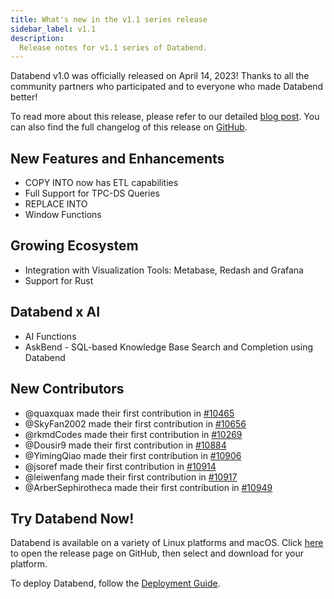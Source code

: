 ```yaml
---
title: What's new in the v1.1 series release
sidebar_label: v1.1
description:
  Release notes for v1.1 series of Databend.
---
```


Databend v1.0 was officially released on April 14, 2023! 
Thanks to all the community partners who participated and to everyone who made Databend better!

To read more about this release, please refer to our detailed [blog post](https://databend.rs/blog/databend-release-v1.1). You can also find the full changelog of this release on [GitHub](https://github.com/datafuselabs/databend/releases/tag/v1.1.0-nightly).

## New Features and Enhancements

- COPY INTO now has ETL capabilities
- Full Support for TPC-DS Queries
- REPLACE INTO
- Window Functions

## Growing Ecosystem

- Integration with Visualization Tools: Metabase, Redash and Grafana
- Support for Rust

## Databend x AI

- AI Functions
- AskBend - SQL-based Knowledge Base Search and Completion using Databend 

## New Contributors

* @quaxquax made their first contribution in [#10465](https://github.com/datafuselabs/databend/pull/10465)
* @SkyFan2002 made their first contribution in [#10656](https://github.com/datafuselabs/databend/pull/10656)
* @rkmdCodes made their first contribution in [#10269](https://github.com/datafuselabs/databend/pull/10269)
* @Dousir9 made their first contribution in [#10884](https://github.com/datafuselabs/databend/pull/10884)
* @YimingQiao made their first contribution in [#10906](https://github.com/datafuselabs/databend/pull/10906)
* @jsoref made their first contribution in [#10914](https://github.com/datafuselabs/databend/pull/10914)
* @leiwenfang made their first contribution in [#10917](https://github.com/datafuselabs/databend/pull/10917)
* @ArberSephirotheca made their first contribution in [#10949](https://github.com/datafuselabs/databend/pull/10949)

## Try Databend Now!

Databend is available on a variety of Linux platforms and macOS. Click [here](https://github.com/datafuselabs/databend/releases/tag/v0.9.0-nightly) to open the release page on GitHub, then select and download for your platform.

To deploy Databend, follow the [Deployment Guide](https://databend.rs/doc/deploy).